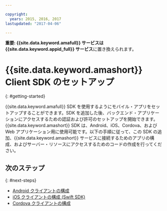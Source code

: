 ```yaml
---

copyright:
  years: 2015, 2016, 2017
lastupdated: "2017-04-06"

---
```


**重要: {{site.data.keyword.amafull}} サービスは {{site.data.keyword.appid_full}} サービス**に置き換えられます。

# {{site.data.keyword.amashort}} Client SDK のセットアップ
{: #getting-started}

{{site.data.keyword.amafull}} SDK を使用するようにモバイル・アプリをセットアップすることができます。SDK を追加した後、バックエンド・アプリケーションにアクセスするための認証および許可のセットアップを開始できます。{{site.data.keyword.amashort}} SDK は、Android、iOS、Cordova、および Web アプリケーション用に使用可能です。以下の手順に従って、この SDK の追加、{{site.data.keyword.amashort}} サービスに接続するためのアプリの構成、およびサーバー・リソースにアクセスするためのコードの作成を行ってください。


## 次のステップ
{: #next-steps}

* [Android クライアントの構成](getting-started-android.html)
* [iOS クライアントの構成 (Swift SDK)](getting-started-ios-swift-sdk.html)
* [Cordova クライアントの構成](getting-started-cordova.html)
